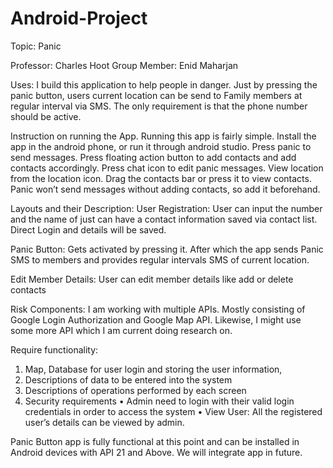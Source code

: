 # Android-Project

Topic: Panic

Professor: Charles Hoot Group 
Member: Enid Maharjan

Uses: I build this application to help people in danger. Just by pressing the panic button, users current location can be send to Family members at regular interval via SMS. The only requirement is that the phone number should be active.

Instruction on running the App.
Running this app is fairly simple. Install the app in the android phone, or run it through android studio. Press panic to send messages. Press floating action button to add contacts and add contacts accordingly. Press chat icon to edit panic messages. View location from the location icon. Drag the contacts bar or press it to view contacts. Panic won’t send messages without adding contacts, so add it beforehand.

Layouts and their Description:
User Registration: User can input the number and the name of just can have a contact information saved via contact list. Direct Login and details will be saved.

Panic Button: Gets activated by pressing it. After which the app sends Panic SMS to members and provides regular intervals SMS of current location.

Edit Member Details: User can edit member details like add or delete contacts

Risk Components: I am working with multiple APIs. Mostly consisting of Google Login Authorization and Google Map API. Likewise, I might use some more API which I am current doing research on. 

Require functionality: 
1) Map, Database for user login and storing the user information, 
2) Descriptions of data to be entered into the system 
3) Descriptions of operations performed by each screen 
4) Security requirements 
• Admin need to login with their valid login credentials in order to access the system 
• View User: All the registered user’s details can be viewed by admin. 

Panic Button app is fully functional at this point and can be installed in Android devices with API 21 and Above. We will integrate app in future.

